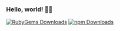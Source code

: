 ### Hello, world! 👋🏻

[![RubyGems Downloads](https://img.shields.io/static/v1?color=%23e9573f&label=RubyGems+Downloads&logo=rubygems&message=480%2C823&style=for-the-badge)](https://rubygems.org/profiles/jgarber623) [![npm Downloads](https://img.shields.io/static/v1?color=%23cb3837&label=npm+Downloads&logo=npm&message=20%2C758&style=for-the-badge)](https://www.npmjs.com/~jgarber)
